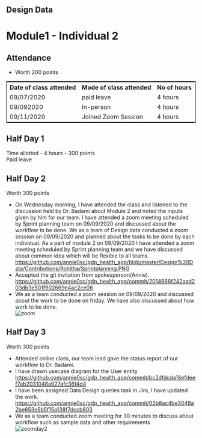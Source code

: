 ## Design Data
# Module1 - Individual 2

## Attendance
- Worth 200 points

<table style="width:100%;border: 1px solid black;">
<tr>
<th>Date of class attended</th>	
<th>Mode of class attended</th>
<th>No of hours</th>
</tr>
<tr>
<td>09/07/2020</td>
<td>paid leave</td>
<td>4 hours</td>
</tr>
<tr>
<td>09/092020</td>
<td>In-person</td>
<td> 4 hours</td>  
</tr>
<tr>
<td>09/11/2020</td>
<td>Joined Zoom Session</td>
<td> 4 hours</td>
</tr>
</table>

## Half Day 1
Time allotted - 4 hours - 300 points  
Paid leave

## Half Day 2
Worth 300 points
- On Wednesday morning, I have attended the class and listened to the discussion held by Dr. Badami about Module 2 and noted the inputs given by him for our team. I have attended a zoom meeting scheduled by Sprint planning team on 09/09/2020 and discussed about the workflow to be done. We as a team of Design data conducted a zoom session on 09/09/2020 and planned about the tasks to be done by each individual. As a part of module 2 on 09/09/2020 I have attended a zoom meeting scheduled by Sprint planning team and we have discussed about common idea which will be flexible to all teams.  
https://github.com/annie0sc/gdp_health_app/blob/master/Design%20Data/Contributions/Rohitha/Sprintplanning.PNG
- Accepted the git invitation from spokesperson(Annie).  
https://github.com/annie0sc/gdp_health_app/commit/2014986f242aad203db3e501f902669e4ac2ce06
- We as a team conducted a zoom session  on 09/09/2020 and discussed about the work to be done on friday. We have also discussed about how work to be done.  
![zoom](https://github.com/annie0sc/gdp_health_app/blob/master/Design%20Data/Contributions/Rohitha/Module2.PNG)

## Half Day 3
Worth 300 points
- Attended online class, our team lead gave the status report of our workflow to Dr. Badami.
- I have drawn usecase diagram for the User entity  
https://github.com/annie0sc/gdp_health_app/commit/bc2dfdcda18efdeef7eb2031048a927afc36f4d4
- I have been assigned Data Design queries task in Jira, I have updated the work.  
https://github.com/annie0sc/gdp_health_app/commit/02b8ac4be3049a2be653e5b5f15a138f7dccb603
- We as a team conducted zoom meeting for 30 minutes to discuss about workflow such as sample data and other requirements  
![zoomday2](https://github.com/annie0sc/gdp_health_app/blob/master/Design%20Data/Zoom%20Meeting%209-11.png)
